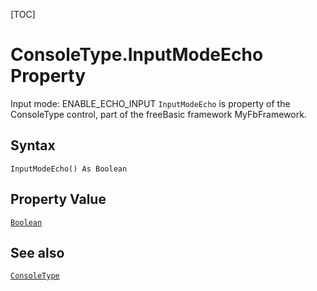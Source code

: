[TOC]
# ConsoleType.InputModeEcho Property
 Input mode: ENABLE_ECHO_INPUT
`InputModeEcho` is property of the ConsoleType control, part of the freeBasic framework MyFbFramework.
## Syntax
```freeBasic
InputModeEcho() As Boolean
```
## Property Value
[`Boolean`]("https://www.freebasic.net/wiki/KeyPgBoolean")
## See also
[`ConsoleType`](ConsoleType.md)
